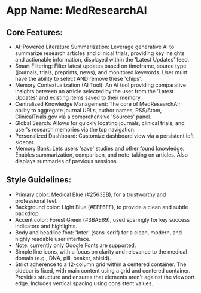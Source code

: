 # **App Name**: MedResearchAI

## Core Features:

- AI-Powered Literature Summarization: Leverage generative AI to summarize research articles and clinical trials, providing key insights and actionable information, displayed within the 'Latest Updates' feed.
- Smart Filtering: Filter latest updates based on timeframe, source type (journals, trials, preprints, news), and monitored keywords.  User must have the ability to select AND remove these 'chips'.
- Memory Contextualization (AI Tool): An AI tool providing comparative insights between an article selected by the user from the 'Latest Updates' and existing items saved to their memory.
- Centralized Knowledge Management: The core of MedResearchAI; ability to aggregate journal URLs, author names, RSS/Atom, ClinicalTrials.gov via a comprehensive 'Sources' panel.
- Global Search: Allows for quickly locating journals, clinical trials, and user's research memories via the top navigation.
- Personalized Dashboard: Customize dashboard view via a persistent left sidebar.
- Memory Bank: Lets users 'save' studies and other found knowledge. Enables summarization, comparison, and note-taking on articles. Also displays summaries of previous sessions.

## Style Guidelines:

- Primary color: Medical Blue (#2563EB), for a trustworthy and professional feel.
- Background color: Light Blue (#EFF6FF), to provide a clean and subtle backdrop.
- Accent color: Forest Green (#3BAE69), used sparingly for key success indicators and highlights.
- Body and headline font: 'Inter' (sans-serif) for a clean, modern, and highly readable user interface.
- Note: currently only Google Fonts are supported.
- Simple line icons, with a focus on clarity and relevance to the medical domain (e.g., DNA, pill, beaker, shield).
- Strict adherence to a 12-column grid within a centered container. The sidebar is fixed, with main content using a grid and centered container. Provides structure and ensures that elements aren't against the viewport edge. Includes vertical spacing using consistent values.
